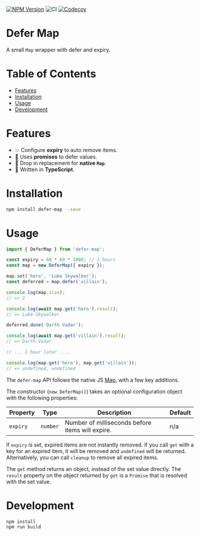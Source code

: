 [![NPM Version](https://badge.fury.io/js/defer-map.svg)](https://badge.fury.io/js/defer-map)
![CI](https://github.com/justinlettau/defer-map/workflows/CI/badge.svg)
[![Codecov](https://codecov.io/gh/justinlettau/defer-map/branch/master/graph/badge.svg)](https://codecov.io/gh/justinlettau/defer-map)

# Defer Map

A small `Map` wrapper with defer and expiry.

# Table of Contents

- [Features](#features)
- [Installation](#installation)
- [Usage](#usage)
- [Development](#development)

# Features

- 💥 Configure **expiry** to auto remove items.
- 🐙 Uses **promises** to defer values.
- 🚀 Drop in replacement for **native `Map`**.
- 💪 Written in **TypeScript**.

# Installation

```bash
npm install defer-map --save
```

# Usage

```ts
import { DeferMap } from 'defer-map';

const expiry = 60 * 60 * 1000; // 1 hours
const map = new DeferMap({ expiry });

map.set('hero', 'Luke Skywalker');
const deferred = map.defer('villain');

console.log(map.size);
// => 2

console.log(await map.get('hero').result);
// => Luke Skywalker

deferred.done('Darth Vadar');

console.log(await map.get('villain').result);
// => Darth Vadar

// ... 1 hour later ....

console.log(map.get('hero'), map.get('villain'));
// => undefined, undefined
```

The `defer-map` API follows the native JS [Map](https://developer.mozilla.org/en-US/docs/Web/JavaScript/Reference/Global_Objects/Map), with a few key additions.

The constructor (`new DeferMap()`) takes an optional configuration object with the following properties:

| Property | Type     | Description                                      | Default |
| -------- | -------- | ------------------------------------------------ | ------- |
| `expiry` | `number` | Number of milliseconds before items will expire. | n/a     |

If `expiry` is set, expired items are not instantly removed. If you call `get` with a key for an expired item, it will
be removed and `undefined` will be returned. Alternatively, you can call `cleanup` to remove all expired items.

The `get` method returns an object, instead of the set value directly. The `result` property on the object returned
by `get` is a `Promise` that is resolved with the set value.

# Development

```
npm install
npm run build
```
